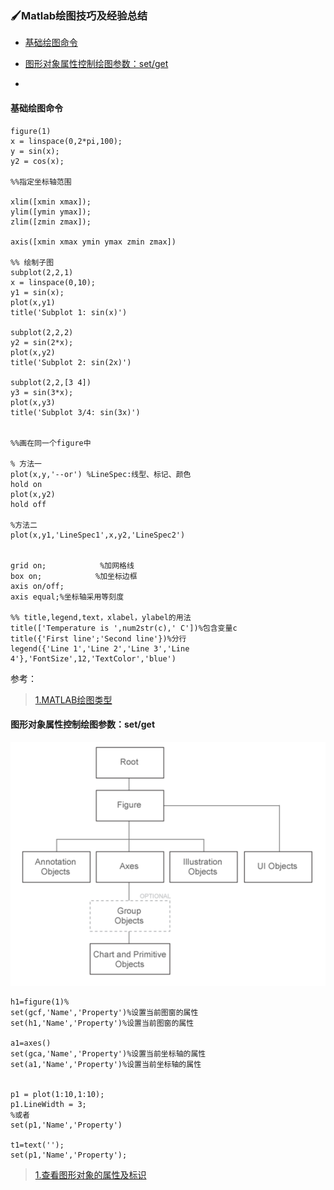 ### 🖌Matlab绘图技巧及经验总结

* [基础绘图命令](#基础绘图命令)

* [图形对象属性控制绘图参数：set/get](#图形对象属性控制绘图参数：setget)

* 
#### 基础绘图命令

```
figure(1)
x = linspace(0,2*pi,100);
y = sin(x);
y2 = cos(x);

%%指定坐标轴范围

xlim([xmin xmax]);
ylim([ymin ymax]);
zlim([zmin zmax]);

axis([xmin xmax ymin ymax zmin zmax])

%% 绘制子图
subplot(2,2,1)
x = linspace(0,10);
y1 = sin(x);
plot(x,y1)
title('Subplot 1: sin(x)')

subplot(2,2,2)
y2 = sin(2*x);
plot(x,y2)
title('Subplot 2: sin(2x)')

subplot(2,2,[3 4])
y3 = sin(3*x);
plot(x,y3)
title('Subplot 3/4: sin(3x)')


%%画在同一个figure中

% 方法一
plot(x,y,'--or') %LineSpec:线型、标记、颜色
hold on
plot(x,y2)
hold off

%方法二
plot(x,y1,'LineSpec1',x,y2,'LineSpec2')


grid on;            %加网格线
box on;            %加坐标边框
axis on/off;
axis equal;%坐标轴采用等刻度

%% title,legend,text，xlabel，ylabel的用法
title(['Temperature is ',num2str(c),' C'])%包含变量c
title({'First line';'Second line'})%分行
legend({'Line 1','Line 2','Line 3','Line 4'},'FontSize',12,'TextColor','blue')
```

参考：

> [1.MATLAB绘图类型](https://ww2.mathworks.cn/help/matlab/creating_plots/types-of-matlab-plots.html)

#### 图形对象属性控制绘图参数：set/get

![](/assets/图形对象层次结构)

```
h1=figure(1)%
set(gcf,'Name','Property')%设置当前图窗的属性
set(h1,'Name','Property')%设置当前图窗的属性

a1=axes()
set(gca,'Name','Property')%设置当前坐标轴的属性
set(a1,'Name','Property')%设置当前坐标轴的属性


p1 = plot(1:10,1:10);
p1.LineWidth = 3; 
%或者
set(p1,'Name','Property')

t1=text('');
set(p1,'Name','Property');
```

> [1.查看图形对象的属性及标识](https://ww2.mathworks.cn/help/matlab/graphics-object-properties.html)



